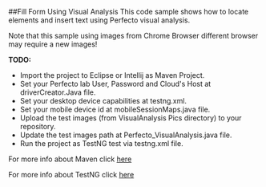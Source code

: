 ##Fill Form Using Visual Analysis
This code sample shows how to locate elements and insert text using Perfecto visual analysis.

Note that this sample using images from Chrome Browser different browser may require a new images! 

**TODO:**
- Import the project to Eclipse or Intellij as Maven Project.
- Set your Perfecto lab User, Password and Cloud's Host at driverCreator.Java file.
- Set your desktop device capabilities at testng.xml.
- Set your mobile device id at mobileSessionMaps.java file.
- Upload the test images (from VisualAnalysis Pics directory) to your repository.
- Update the test images path at Perfecto_VisualAnalysis.java file.
- Run the project as TestNG test via testng.xml file.

For more info about Maven click [here](https://community.perfectomobile.com/posts/915224-working-with-maven)

For more info about TestNG click [here](https://community.perfectomobile.com/posts/988612-manage-testng-execution-and-data)
